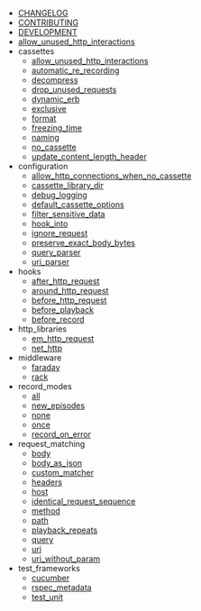   - [CHANGELOG](/CHANGELOG.md)
  - [CONTRIBUTING](/CONTRIBUTING.md)
  - [DEVELOPMENT](/DEVELOPMENT.md)
  - [allow_unused_http_interactions](/allow_unused_http_interactions.md)
  - cassettes
    - [allow_unused_http_interactions](/cassettes/allow_unused_http_interactions.md)
    - [automatic_re_recording](/cassettes/automatic_re_recording.md)
    - [decompress](/cassettes/decompress.md)
    - [drop_unused_requests](/cassettes/drop_unused_requests.md)
    - [dynamic_erb](/cassettes/dynamic_erb.md)
    - [exclusive](/cassettes/exclusive.md)
    - [format](/cassettes/format.md)
    - [freezing_time](/cassettes/freezing_time.md)
    - [naming](/cassettes/naming.md)
    - [no_cassette](/cassettes/no_cassette.md)
    - [update_content_length_header](/cassettes/update_content_length_header.md)
  - configuration
    - [allow_http_connections_when_no_cassette](/configuration/allow_http_connections_when_no_cassette.md)
    - [cassette_library_dir](/configuration/cassette_library_dir.md)
    - [debug_logging](/configuration/debug_logging.md)
    - [default_cassette_options](/configuration/default_cassette_options.md)
    - [filter_sensitive_data](/configuration/filter_sensitive_data.md)
    - [hook_into](/configuration/hook_into.md)
    - [ignore_request](/configuration/ignore_request.md)
    - [preserve_exact_body_bytes](/configuration/preserve_exact_body_bytes.md)
    - [query_parser](/configuration/query_parser.md)
    - [uri_parser](/configuration/uri_parser.md)
  - hooks
    - [after_http_request](/hooks/after_http_request.md)
    - [around_http_request](/hooks/around_http_request.md)
    - [before_http_request](/hooks/before_http_request.md)
    - [before_playback](/hooks/before_playback.md)
    - [before_record](/hooks/before_record.md)
  - http_libraries
    - [em_http_request](/http_libraries/em_http_request.md)
    - [net_http](/http_libraries/net_http.md)
  - middleware
    - [faraday](/middleware/faraday.md)
    - [rack](/middleware/rack.md)
  - record_modes
    - [all](/record_modes/all.md)
    - [new_episodes](/record_modes/new_episodes.md)
    - [none](/record_modes/none.md)
    - [once](/record_modes/once.md)
    - [record_on_error](/record_modes/record_on_error.md)
  - request_matching
    - [body](/request_matching/body.md)
    - [body_as_json](/request_matching/body_as_json.md)
    - [custom_matcher](/request_matching/custom_matcher.md)
    - [headers](/request_matching/headers.md)
    - [host](/request_matching/host.md)
    - [identical_request_sequence](/request_matching/identical_request_sequence.md)
    - [method](/request_matching/method.md)
    - [path](/request_matching/path.md)
    - [playback_repeats](/request_matching/playback_repeats.md)
    - [query](/request_matching/query.md)
    - [uri](/request_matching/uri.md)
    - [uri_without_param](/request_matching/uri_without_param.md)
  - test_frameworks
    - [cucumber](/test_frameworks/cucumber.md)
    - [rspec_metadata](/test_frameworks/rspec_metadata.md)
    - [test_unit](/test_frameworks/test_unit.md)